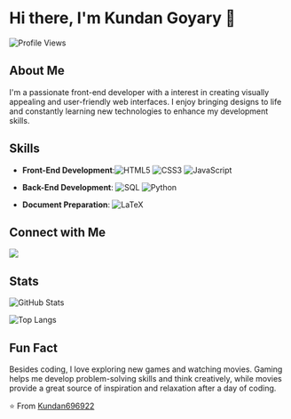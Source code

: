# Hi there, I'm Kundan Goyary 👋


![Profile Views](https://komarev.com/ghpvc/?username=Kundan696922&color=brightgreen)

## About Me

I'm a passionate front-end developer with a interest in creating visually appealing and user-friendly web interfaces. I enjoy bringing designs to life and constantly learning new technologies to enhance my development skills.


## Skills

- **Front-End Development**:![HTML5](https://img.shields.io/badge/-HTML5-E34F26?style=flat&logo=html5&logoColor=white) ![CSS3](https://img.shields.io/badge/-CSS3-1572B6?style=flat&logo=css3&logoColor=white) ![JavaScript](https://img.shields.io/badge/-JavaScript-F7DF1E?style=flat&logo=javascript&logoColor=black)

- **Back-End Development**: ![SQL](https://img.shields.io/badge/-SQL-4479A1?style=flat&logo=sql&logoColor=white) ![Python](https://img.shields.io/badge/-Python-3776AB?style=flat&logo=python&logoColor=white)
- **Document Preparation**: ![LaTeX](https://img.shields.io/badge/-LaTeX-008080?style=flat&logo=latex&logoColor=white)
  
## Connect with Me

[<img src="https://img.shields.io/badge/-LinkedIn-0077B5?style=flat&logo=linkedin&logoColor=white" />](https://www.linkedin.com/in/kundan-goyary/)

## Stats

![GitHub Stats](https://github-readme-stats.vercel.app/api?username=Kundan696922&show_icons=true&theme=transparent)

![Top Langs](https://github-readme-stats.vercel.app/api/top-langs/?username=Kundan696922&langs_count=8)

## Fun Fact

Besides coding, I love exploring new games and watching movies. Gaming helps me develop problem-solving skills and think creatively, while movies provide a great source of inspiration and relaxation after a day of coding.

⭐️ From [Kundan696922](https://github.com/Kundan696922)
